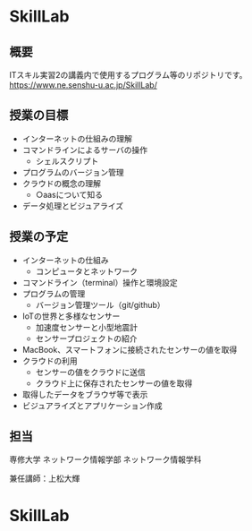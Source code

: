 # SkillLab

## 概要
ITスキル実習2の講義内で使用するプログラム等のリポジトリです。 
https://www.ne.senshu-u.ac.jp/SkillLab/

## 授業の目標
- インターネットの仕組みの理解
- コマンドラインによるサーバの操作
  - シェルスクリプト
- プログラムのバージョン管理 
- クラウドの概念の理解
  - ○aasについて知る
- データ処理とビジュアライズ

## 授業の予定
- インターネットの仕組み
  - コンピュータとネットワーク
- コマンドライン（terminal）操作と環境設定
- プログラムの管理
  - バージョン管理ツール（git/github）
- IoTの世界と多様なセンサー
  - 加速度センサーと小型地震計
  - センサープロジェクトの紹介
- MacBook、スマートフォンに接続されたセンサーの値を取得
- クラウドの利用
  - センサーの値をクラウドに送信
  - クラウド上に保存されたセンサーの値を取得
- 取得したデータをブラウザ等で表示
- ビジュアライズとアプリケーション作成

## 担当
専修大学 ネットワーク情報学部 ネットワーク情報学科

兼任講師：上松大輝

# SkillLab
